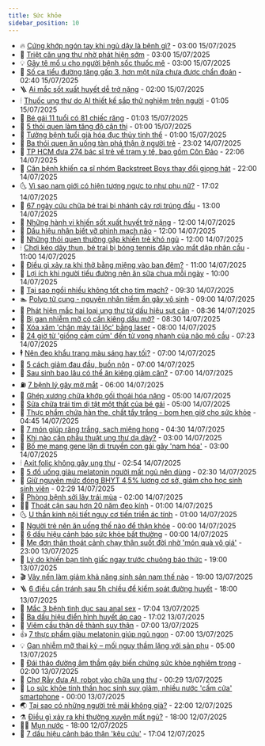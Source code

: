 ```yaml
---
title: Sức khỏe
sidebar_position: 10
---
```


<!-- vnexpress-suc-khoe:START -->
- 🔥 [Cứng khớp ngón tay khi ngủ dậy là bệnh gì?](https://vnexpress.net/cung-khop-ngon-tay-khi-ngu-day-la-benh-gi-4914377.html) - 03:00 15/07/2025
- 🥰 [Triệt căn ung thư nhờ phát hiện sớm](https://vnexpress.net/triet-can-ung-thu-nho-phat-hien-som-4914359.html) - 03:00 15/07/2025
- 💡 [Gây tê mổ u cho người bệnh sốc thuốc mê](https://vnexpress.net/gay-te-mo-u-cho-nguoi-benh-soc-thuoc-me-4914319.html) - 03:00 15/07/2025
- 🤗 [Số ca tiểu đường tăng gấp 3, hơn một nửa chưa được chẩn đoán](https://vnexpress.net/so-ca-tieu-duong-tang-gap-3-hon-mot-nua-chua-duoc-chan-doan-4914282.html) - 02:40 15/07/2025
- 🪜 [Ai mắc sốt xuất huyết dễ trở nặng](https://vnexpress.net/ai-mac-sot-xuat-huyet-de-tro-nang-4914278.html) - 02:00 15/07/2025
- 🕯 [Thuốc ung thư do AI thiết kế sắp thử nghiệm trên người](https://vnexpress.net/thuoc-ung-thu-do-ai-thiet-ke-sap-thu-nghiem-tren-nguoi-4914223.html) - 01:05 15/07/2025
- 🤭 [Bé gái 11 tuổi có 81 chiếc răng](https://vnexpress.net/be-gai-11-tuoi-co-81-chiec-rang-4914231.html) - 01:03 15/07/2025
- 👀 [5 thói quen làm tăng độ cận thị](https://vnexpress.net/5-thoi-quen-lam-tang-do-can-thi-4914200.html) - 01:00 15/07/2025
- 🌋 [Tưởng bệnh tuổi già hóa đục thủy tinh thể](https://vnexpress.net/tuong-benh-tuoi-gia-hoa-duc-thuy-tinh-the-4914175.html) - 01:00 15/07/2025
- 🫶 [Ba thói quen ăn uống tàn phá thận ở người trẻ](https://vnexpress.net/ba-thoi-quen-an-uong-tan-pha-than-o-nguoi-tre-4913631.html) - 23:02 14/07/2025
- 🦆 [TP HCM đưa 274 bác sĩ trẻ về trạm y tế, bao gồm Côn Đảo](https://vnexpress.net/tp-hcm-dua-274-bac-si-tre-ve-tram-y-te-bao-gom-con-dao-4914246.html) - 22:06 14/07/2025
- 🚀 [Căn bệnh khiến ca sĩ nhóm Backstreet Boys thay đổi giọng hát](https://vnexpress.net/can-benh-khien-ca-si-nhom-backstreet-boys-thay-doi-giong-hat-4913986.html) - 22:00 14/07/2025
- 🌜 [Vì sao nam giới có hiện tượng ngực to như phụ nữ?](https://vnexpress.net/vi-sao-nam-gioi-co-hien-tuong-nguc-to-nhu-phu-nu-4913731.html) - 17:02 14/07/2025
- 🧰 [67 ngày cứu chữa bé trai bị nhánh cây rơi trúng đầu](https://vnexpress.net/67-ngay-cuu-chua-be-trai-bi-nhanh-cay-roi-trung-dau-4914126.html) - 13:00 14/07/2025
- 💫 [Những hành vi khiến sốt xuất huyết trở nặng](https://vnexpress.net/nhung-hanh-vi-khien-sot-xuat-huyet-tro-nang-4914206.html) - 12:00 14/07/2025
- 🌝 [Dấu hiệu nhận biết vỡ phình mạch não](https://vnexpress.net/dau-hieu-nhan-biet-vo-phinh-mach-nao-4914188.html) - 12:00 14/07/2025
- 🗽 [Những thói quen thường gặp khiến trẻ khó ngủ](https://vnexpress.net/nhung-thoi-quen-thuong-gap-khien-tre-kho-ngu-4914099.html) - 12:00 14/07/2025
- 🕯 [Chơi kéo dây thun, bé trai bị bóng tennis đập vào mắt dập nhãn cầu](https://vnexpress.net/choi-keo-day-thun-be-trai-bi-bong-tennis-dap-vao-mat-dap-nhan-cau-4914102.html) - 11:00 14/07/2025
- 🦅 [Điều gì xảy ra khi thở bằng miệng vào ban đêm?](https://vnexpress.net/dieu-gi-xay-ra-khi-tho-bang-mieng-vao-ban-dem-4913968.html) - 11:00 14/07/2025
- 🦆 [Lợi ích khi người tiểu đường nên ăn sữa chua mỗi ngày](https://vnexpress.net/loi-ich-khi-nguoi-tieu-duong-nen-an-sua-chua-moi-ngay-4913798.html) - 10:00 14/07/2025
- 🎊 [Tại sao ngồi nhiều không tốt cho tim mạch?](https://vnexpress.net/tai-sao-ngoi-nhieu-khong-tot-cho-tim-mach-4913900.html) - 09:30 14/07/2025
- 🏊 [Polyp tử cung - nguyên nhân tiềm ẩn gây vô sinh](https://vnexpress.net/polyp-tu-cung-nguyen-nhan-tiem-an-gay-vo-sinh-4914122.html) - 09:00 14/07/2025
- 📝 [Phát hiện mắc hai loại ung thư từ dấu hiệu sụt cân](https://vnexpress.net/phat-hien-mac-hai-loai-ung-thu-tu-dau-hieu-sut-can-4914090.html) - 08:36 14/07/2025
- 💯 [Bị gan nhiễm mỡ có cần kiêng dầu mỡ?](https://vnexpress.net/bi-gan-nhiem-mo-co-can-kieng-dau-mo-4914075.html) - 08:30 14/07/2025
- 🌊 [Xóa xăm &#39;chân mày tài lộc&#39; bằng laser](https://vnexpress.net/xoa-xam-chan-may-tai-loc-bang-laser-4914048.html) - 08:00 14/07/2025
- 🚀 [24 giờ từ &#39;giống cảm cúm&#39; đến tử vong nhanh của não mô cầu](https://vnexpress.net/24-gio-tu-giong-cam-cum-den-tu-vong-nhanh-cua-nao-mo-cau-4913603.html) - 07:23 14/07/2025
- 🕴 [Nên đeo khẩu trang màu sáng hay tối?](https://vnexpress.net/nen-deo-khau-trang-mau-sang-hay-toi-4913623.html) - 07:00 14/07/2025
- 🗽 [5 cách giảm đau đầu, buồn nôn](https://vnexpress.net/5-cach-giam-dau-dau-buon-non-4914007.html) - 07:00 14/07/2025
- 🎡 [Sau sinh bao lâu có thể ăn kiêng giảm cân?](https://vnexpress.net/sau-sinh-bao-lau-co-the-an-kieng-giam-can-4913997.html) - 07:00 14/07/2025
- ⛽️ [7 bệnh lý gây mờ mắt](https://vnexpress.net/7-benh-ly-gay-mo-mat-4913917.html) - 06:00 14/07/2025
- 🦆 [Ghép xương chữa khớp gối thoái hóa nặng](https://vnexpress.net/ghep-xuong-chua-khop-goi-thoai-hoa-nang-4913895.html) - 05:00 14/07/2025
- 🤩 [Sửa chữa trái tim dị tật một thất của bé gái](https://vnexpress.net/sua-chua-trai-tim-di-tat-mot-that-cua-be-gai-4913877.html) - 05:00 14/07/2025
- 🦒 [Thực phẩm chứa hàn the, chất tẩy trắng - bom hẹn giờ cho sức khỏe](https://vnexpress.net/thuc-pham-chua-han-the-chat-tay-trang-bom-hen-gio-cho-suc-khoe-4913866.html) - 04:45 14/07/2025
- 💫 [7 món giúp răng trắng, sạch miệng họng](https://vnexpress.net/7-mon-giup-rang-trang-sach-mieng-hong-4913802.html) - 04:30 14/07/2025
- 🐘 [Khi nào cần phẫu thuật ung thư dạ dày?](https://vnexpress.net/khi-nao-can-phau-thuat-ung-thu-da-day-4913858.html) - 03:00 14/07/2025
- 🚀 [Bố mẹ mang gene lặn di truyền con gái gây &#39;nam hóa&#39;](https://vnexpress.net/bo-me-mang-gene-lan-di-truyen-con-gai-gay-nam-hoa-4913800.html) - 03:00 14/07/2025
- 🕯 [Axit folic không gây ung thư](https://vnexpress.net/axit-folic-khong-gay-ung-thu-4913883.html) - 02:54 14/07/2025
- 🦏 [5 đồ uống giàu melatonin người mất ngủ nên dùng](https://vnexpress.net/5-do-uong-giau-melatonin-nguoi-mat-ngu-nen-dung-4913792.html) - 02:30 14/07/2025
- 🦄 [Giữ nguyên mức đóng BHYT 4,5% lương cơ sở, giảm cho học sinh sinh viên](https://vnexpress.net/giu-nguyen-muc-dong-bhyt-4-5-luong-co-so-giam-cho-hoc-sinh-sinh-vien-4913808.html) - 02:29 14/07/2025
- 🦒 [Phòng bệnh sởi lây trái mùa](https://vnexpress.net/phong-benh-soi-lay-trai-mua-4913703.html) - 02:00 14/07/2025
- 👨‍🏫 [Thoát cận sau hơn 20 năm đeo kính](https://vnexpress.net/thoat-can-sau-hon-20-nam-deo-kinh-4913770.html) - 01:00 14/07/2025
- 🌜 [U thần kinh nội tiết nguy cơ tiến triển ác tính](https://vnexpress.net/u-than-kinh-noi-tiet-nguy-co-tien-trien-ac-tinh-4913707.html) - 01:00 14/07/2025
- 🚀 [Người trẻ nên ăn uống thế nào để thận khỏe](https://vnexpress.net/nguoi-tre-nen-an-uong-the-nao-de-than-khoe-4913630.html) - 00:00 14/07/2025
- 💃 [6 dấu hiệu cảnh báo sức khỏe bất thường](https://vnexpress.net/6-dau-hieu-canh-bao-suc-khoe-bat-thuong-4912128.html) - 00:00 14/07/2025
- 💯 [Mẹ đơn thân thoát cảnh chạy thận suốt đời nhờ &#39;món quà vô giá&#39;](https://vnexpress.net/me-don-than-thoat-canh-chay-than-suot-doi-nho-mon-qua-vo-gia-4913565.html) - 23:00 13/07/2025
- 🤔 [Lý do khiến bạn tỉnh giấc ngay trước chuông báo thức](https://vnexpress.net/ly-do-khien-ban-tinh-giac-ngay-truoc-chuong-bao-thuc-4912709.html) - 19:00 13/07/2025
- 🎬 [Vảy nến làm giảm khả năng sinh sản nam thế nào](https://vnexpress.net/vay-nen-lam-giam-kha-nang-sinh-san-nam-the-nao-4913909.html) - 19:00 13/07/2025
- 🪜 [6 điều cần tránh sau 5h chiều để kiểm soát đường huyết](https://vnexpress.net/suc-khoe-cam-nang-6-dieu-can-tranh-sau-5h-chieu-de-kiem-soat-duong-huyet-4913457.html) - 18:00 13/07/2025
- 🦣 [Mắc 3 bệnh tình dục sau anal sex](https://vnexpress.net/mac-3-benh-tinh-duc-sau-anal-sex-4913570.html) - 17:04 13/07/2025
- 🧐 [Ba dấu hiệu điển hình huyết áp cao](https://vnexpress.net/suc-khoe-cam-nang-ba-dau-hieu-dien-hinh-huyet-ap-cao-4912399.html) - 17:02 13/07/2025
- 🤡 [Viêm cầu thận dễ thành suy thận](https://vnexpress.net/suc-khoe-cam-nang-viem-cau-than-de-thanh-suy-than-4913442.html) - 07:00 13/07/2025
- 👍 [7 thực phẩm giàu melatonin giúp ngủ ngon](https://vnexpress.net/7-thuc-pham-giau-melatonin-giup-ngu-ngon-4912706.html) - 07:00 13/07/2025
- 💡 [Gan nhiễm mỡ thai kỳ – mối nguy thầm lặng với sản phụ](https://vnexpress.net/suc-khoe-cam-nang-gan-nhiem-mo-thai-ky-4913569.html) - 05:00 13/07/2025
- 💯 [Đái tháo đường âm thầm gây biến chứng sức khỏe nghiêm trọng](https://vnexpress.net/suc-khoe-cam-nang-dai-thao-duong-am-tham-gay-bien-chung-suc-khoe-nghiem-trong-4913448.html) - 02:00 13/07/2025
- 🧠 [Chợ Rẫy đưa AI, robot vào chữa ung thư](https://vnexpress.net/cho-ray-dua-ai-robot-vao-chua-ung-thu-4913509.html) - 00:29 13/07/2025
- 🎡 [Lo sức khỏe tinh thần học sinh suy giảm, nhiều nước &#39;cấm cửa&#39; smartphone](https://vnexpress.net/lo-suc-khoe-tinh-than-hoc-sinh-suy-giam-nhieu-nuoc-cam-cua-smartphone-4912903.html) - 00:00 13/07/2025
- 🌏 [Tại sao có những người trẻ mãi không già?](https://vnexpress.net/tai-sao-co-nhung-nguoi-tre-mai-khong-gia-4912661.html) - 22:00 12/07/2025
- ⚗️ [Điều gì xảy ra khi thường xuyên mất ngủ?](https://vnexpress.net/dieu-gi-xay-ra-khi-thuong-xuyen-mat-ngu-4912450.html) - 18:00 12/07/2025
- 👨‍🏫 [Mụn nước](https://vnexpress.net/suc-khoe/cam-nang/mun-nuoc-352) - 18:00 12/07/2025
- 🤖 [7 dấu hiệu cảnh báo thận &#39;kêu cứu&#39;](https://vnexpress.net/suc-khoe-cam-nang-7-dau-hieu-canh-bao-than-keu-cuu-4912705.html) - 17:04 12/07/2025<!-- vnexpress-suc-khoe:END -->
